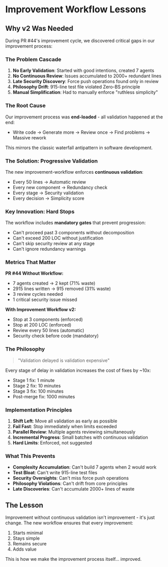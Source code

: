 # Improvement Workflow Lessons

## Why v2 Was Needed

During PR #44's improvement cycle, we discovered critical gaps in our
improvement process:

### The Problem Cascade

1. **No Early Validation**: Started with good intentions, created 7 agents
2. **No Continuous Review**: Issues accumulated to 2000+ redundant lines
3. **Late Security Discovery**: Force push operations found only in review
4. **Philosophy Drift**: 915-line test file violated Zero-BS principle
5. **Manual Simplification**: Had to manually enforce "ruthless simplicity"

### The Root Cause

Our improvement process was **end-loaded** - all validation happened at the end:

- Write code → Generate more → Review once → Find problems → Massive rework

This mirrors the classic waterfall antipattern in software development.

### The Solution: Progressive Validation

The new improvement-workflow enforces **continuous validation**:

- Every 50 lines → Automatic review
- Every new component → Redundancy check
- Every stage → Security validation
- Every decision → Simplicity score

### Key Innovation: Hard Stops

The workflow includes **mandatory gates** that prevent progression:

- Can't proceed past 3 components without decomposition
- Can't exceed 200 LOC without justification
- Can't skip security review at any stage
- Can't ignore redundancy warnings

### Metrics That Matter

**PR #44 Without Workflow:**

- 7 agents created → 2 kept (71% waste)
- 2915 lines written → 915 removed (31% waste)
- 3 review cycles needed
- 1 critical security issue missed

**With Improvement Workflow v2:**

- Stop at 3 components (enforced)
- Stop at 200 LOC (enforced)
- Review every 50 lines (automatic)
- Security check before code (mandatory)

### The Philosophy

> "Validation delayed is validation expensive"

Every stage of delay in validation increases the cost of fixes by ~10x:

- Stage 1 fix: 1 minute
- Stage 2 fix: 10 minutes
- Stage 3 fix: 100 minutes
- Post-merge fix: 1000 minutes

### Implementation Principles

1. **Shift Left**: Move all validation as early as possible
2. **Fail Fast**: Stop immediately when limits exceeded
3. **Parallel Review**: Multiple agents reviewing simultaneously
4. **Incremental Progress**: Small batches with continuous validation
5. **Hard Limits**: Enforced, not suggested

### What This Prevents

- **Complexity Accumulation**: Can't build 7 agents when 2 would work
- **Test Bloat**: Can't write 915-line test files
- **Security Oversights**: Can't miss force push operations
- **Philosophy Violations**: Can't drift from core principles
- **Late Discoveries**: Can't accumulate 2000+ lines of waste

## The Lesson

Improvement without continuous validation isn't improvement - it's just change.
The new workflow ensures that every improvement:

1. Starts minimal
2. Stays simple
3. Remains secure
4. Adds value

This is how we make the improvement process itself... improved.
